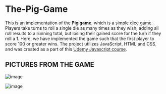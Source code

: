 # The-Pig-Game

This is an implementation of the __Pig game__, which is a simple dice game. Players take turns to roll a single die as many times as they wish, adding all roll results to a running total, but losing their gained score for the turn if they roll a 1. Here, we have implemented the game such that the first player to score 100 or greater wins. The project utilizes JavaScript, HTML and CSS, and was created as a part of this <a href="https://www.udemy.com/course/the-complete-javascript-course/">Udemy Javascript course</a>.

## PICTURES FROM THE GAME

![image](https://user-images.githubusercontent.com/48560818/132371142-7ec09e8b-0266-4f7e-aabc-c13510177221.png)

![image](https://user-images.githubusercontent.com/48560818/132371388-14947355-69dd-42a0-8bba-954e48d3bb63.png)
